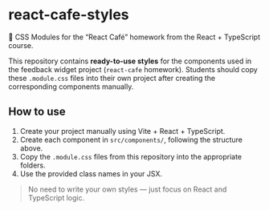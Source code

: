 # react-cafe-styles

🎨 CSS Modules for the “React Café” homework from the React + TypeScript course.

This repository contains **ready-to-use styles** for the components used in the feedback widget project (`react-cafe` homework). Students should copy these `.module.css` files into their own project after creating the corresponding components manually.

## How to use

1. Create your project manually using Vite + React + TypeScript.
2. Create each component in `src/components/`, following the structure above.
3. Copy the `.module.css` files from this repository into the appropriate folders.
4. Use the provided class names in your JSX.

> No need to write your own styles — just focus on React and TypeScript logic.